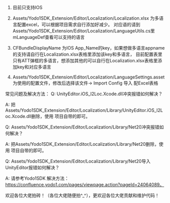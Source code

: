 1. 目前只支持IOS

2. Assets/Yodo1SDK_Extension/Editor/Localization/Localization.xlsx 为多语言配置excel，可以根据项目需求自行添加好减少。
 对应语的请到Assets/Yodo1SDK_Extension/Editor/Localization/LanguageUtils.cs里mLanguageDef查看可以支持的语言
 
3. CFBundleDisplayName 为IOS App_Name的key，如果想做多语言appname的支持请自行在Localization.xlsx表格里添加该key和多语言，
 目前配置表里只有ATT弹框的多语言，想添加其他的可以自行在Localization.xlsx表格里添加key和对应多语言

4. Assets/Yodo1SDK_Extension/Editor/Localization/LanguageSettings.asset 为使用的配置文件，修改后选择该文件-> Import Config 导入
配Excel表格
 
常见问题及解决方法：
Q: UnityEditor.iOS_I2Loc.Xcode.dll冲突报错如何解决？

A: 把Assets/Yodo1SDK_Extension/Editor/Localization/Library/UnityEditor.iOS_I2Loc.Xcode.dll删除，使用
   项目自带的即可。
   
   
   
Q: Assets/Yodo1SDK_Extension/Editor/Localization/Library/Net20冲突报错如何解决？

A: 把Assets/Yodo1SDK_Extension/Editor/Localization/Library/Net20删除，使用
   项目自带的即可。
   
   
   
Q: Assets/Yodo1SDK_Extension/Editor/Localization/Library/Net20导入UnityEditor报错如何解决？

A: 请参考Yodo1SDK 解决方法：https://confluence.yodo1.com/pages/viewpage.action?pageId=24064089。



欢迎各位大佬拍砖！（各位大佬随便拍^_^），更欢迎各位大佬贡献和维护代码！